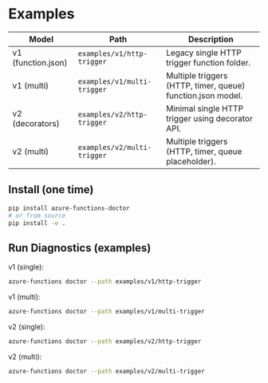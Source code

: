 # Examples

| Model | Path | Description |
|-------|------|-------------|
| v1 (function.json) | `examples/v1/http-trigger` | Legacy single HTTP trigger function folder. |
| v1 (multi) | `examples/v1/multi-trigger` | Multiple triggers (HTTP, timer, queue) function.json model. |
| v2 (decorators) | `examples/v2/http-trigger` | Minimal single HTTP trigger using decorator API. |
| v2 (multi) | `examples/v2/multi-trigger` | Multiple triggers (HTTP, timer, queue placeholder). |

## Install (one time)
```bash
pip install azure-functions-doctor
# or from source
pip install -e .
```

## Run Diagnostics (examples)

v1 (single):
```bash
azure-functions doctor --path examples/v1/http-trigger
```

v1 (multi):
```bash
azure-functions doctor --path examples/v1/multi-trigger
```

v2 (single):
```bash
azure-functions doctor --path examples/v2/http-trigger
```

v2 (multi):
```bash
azure-functions doctor --path examples/v2/multi-trigger
```
